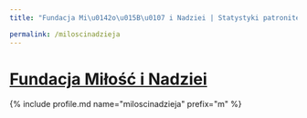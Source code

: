 ```yaml
---
title: "Fundacja Mi\u0142o\u015B\u0107 i Nadziei | Statystyki patronite.pl | Patromierz"

permalink: /miloscinadzieja
---
```


# [Fundacja Miłość i Nadziei](https://patronite.pl/miloscinadzieja)

{% include profile.md name="miloscinadzieja" prefix="m" %}
